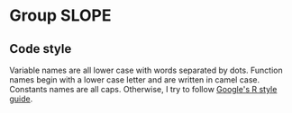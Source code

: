 # Group SLOPE

## Code style

Variable names are all lower case with words separated by dots.
Function names begin with a lower case letter and are written in camel case.
Constants names are all caps.
Otherwise, I try to follow [Google's R style guide](https://google.github.io/styleguide).
